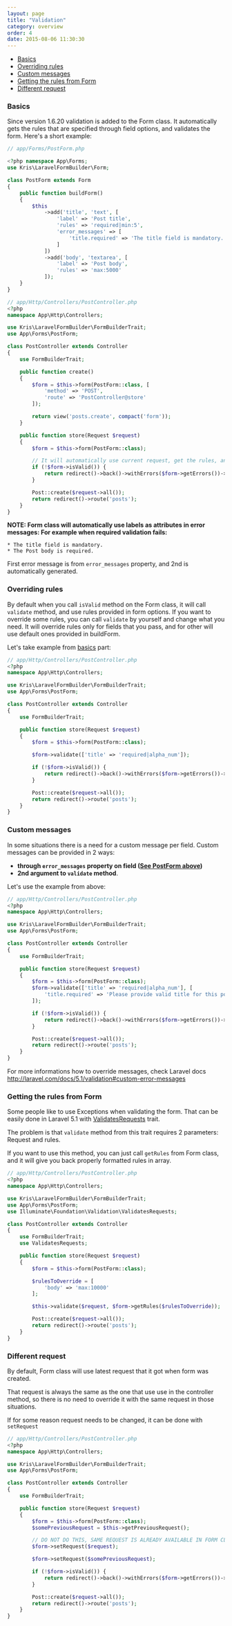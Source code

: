 ```yaml
---
layout: page
title: "Validation"
category: overview
order: 4
date: 2015-08-06 11:30:30
---
```


* [Basics](#basics)
* [Overriding rules](#overriding-rules)
* [Custom messages](#custom-messages)
* [Getting the rules from Form](#getting-the-rules-from-form)
* [Different request](#different-request)

### Basics
Since version 1.6.20 validation is added to the Form class. It automatically gets the rules
that are specified through field options, and validates the form. Here's a short example:

```php
// app/Forms/PostForm.php

<?php namespace App\Forms;
use Kris\LaravelFormBuilder\Form;

class PostForm extends Form
{
    public function buildForm()
    {
        $this
            ->add('title', 'text', [
                'label' => 'Post title',
                'rules' => 'required|min:5',
                'error_messages' => [
                    'title.required' => 'The title field is mandatory.'
                ]
            ])
            ->add('body', 'textarea', [
                'label' => 'Post body',
                'rules' => 'max:5000'
            ]);
    }
}
```

```php
// app/Http/Controllers/PostController.php
<?php
namespace App\Http\Controllers;

use Kris\LaravelFormBuilder\FormBuilderTrait;
use App\Forms\PostForm;

class PostController extends Controller
{
    use FormBuilderTrait;

    public function create()
    {
        $form = $this->form(PostForm::class, [
            'method' => 'POST',
            'route' => 'PostController@store'
        ]);

        return view('posts.create', compact('form'));
    }

    public function store(Request $request)
    {
        $form = $this->form(PostForm::class);

        // It will automatically use current request, get the rules, and do the validation
        if (!$form->isValid()) {
            return redirect()->back()->withErrors($form->getErrors())->withInput();
        }

        Post::create($request->all());
        return redirect()->route('posts');
    }
}
```

**NOTE: Form class will automatically use labels as attributes in error messages: For example when required validation fails:**

```
* The title field is mandatory.
* The Post body is required.
```

First error message is from `error_messages` property, and 2nd is automatically generated.

### Overriding rules

By default when you call `isValid` method on the Form class, it will call `validate` method,
and use rules provided in form options. If you want to override some rules, you can call `validate` by yourself and change what you need.
It will override rules only for fields that you pass, and for other will use default ones provided in buildForm.

Let's take example from [basics](#basics) part:

```php
// app/Http/Controllers/PostController.php
<?php
namespace App\Http\Controllers;

use Kris\LaravelFormBuilder\FormBuilderTrait;
use App\Forms\PostForm;

class PostController extends Controller
{
    use FormBuilderTrait;

    public function store(Request $request)
    {
        $form = $this->form(PostForm::class);

        $form->validate(['title' => 'required|alpha_num']);

        if (!$form->isValid()) {
            return redirect()->back()->withErrors($form->getErrors())->withInput();
        }

        Post::create($request->all());
        return redirect()->route('posts');
    }
}
```

### Custom messages

In some situations there is a need for a custom message per field.
Custom messages can be provided in 2 ways:

* **through `error_messages` property on field ([See PostForm above](#basics))**
* **2nd argument to `validate` method**.

Let's use the example from above:

```php
// app/Http/Controllers/PostController.php
<?php
namespace App\Http\Controllers;

use Kris\LaravelFormBuilder\FormBuilderTrait;
use App\Forms\PostForm;

class PostController extends Controller
{
    use FormBuilderTrait;

    public function store(Request $request)
    {
        $form = $this->form(PostForm::class);
        $form->validate(['title' => 'required|alpha_num'], [
            'title.required' => 'Please provide valid title for this post.'
        ]);

        if (!$form->isValid()) {
            return redirect()->back()->withErrors($form->getErrors())->withInput();
        }

        Post::create($request->all());
        return redirect()->route('posts');
    }
}
```

For more informations how to override messages, check Laravel docs http://laravel.com/docs/5.1/validation#custom-error-messages


### Getting the rules from Form

Some people like to use Exceptions when validating the form. That can be easily done in Laravel 5.1 with [ValidatesRequests](https://github.com/laravel/framework/blob/5.1/src/Illuminate/Foundation/Validation/ValidatesRequests.php) trait.

The problem is that `validate` method from this trait requires 2 parameters:
Request and rules.

If you want to use this method, you can just call `getRules` from Form class, and it will give you back properly formatted rules in array.

```php
// app/Http/Controllers/PostController.php
<?php
namespace App\Http\Controllers;

use Kris\LaravelFormBuilder\FormBuilderTrait;
use App\Forms\PostForm;
use Illuminate\Foundation\Validation\ValidatesRequests;

class PostController extends Controller
{
    use FormBuilderTrait;
    use ValidatesRequests;

    public function store(Request $request)
    {
        $form = $this->form(PostForm::class);

        $rulesToOverride = [
            'body' => 'max:10000'
        ];

        $this->validate($request, $form->getRules($rulesToOverride));

        Post::create($request->all());
        return redirect()->route('posts');
    }
}
```

### Different request

By default, Form class will use latest request that it got when form was created.

That request is always the same as the one that use use in the controller method,
so there is no need to override it with the same request in those situations.

If for some reason request needs to be changed, it can be done with `setRequest`


```php
// app/Http/Controllers/PostController.php
<?php
namespace App\Http\Controllers;

use Kris\LaravelFormBuilder\FormBuilderTrait;
use App\Forms\PostForm;

class PostController extends Controller
{
    use FormBuilderTrait;

    public function store(Request $request)
    {
        $form = $this->form(PostForm::class);
        $somePreviousRequest = $this->getPreviousRequest();

        // DO NOT DO THIS, SAME REQUEST IS ALREADY AVAILABLE IN FORM CLASS
        $form->setRequest($request);

        $form->setRequest($somePreviousRequest);

        if (!$form->isValid()) {
            return redirect()->back()->withErrors($form->getErrors())->withInput();
        }

        Post::create($request->all());
        return redirect()->route('posts');
    }
}
```
